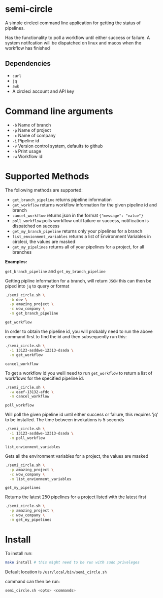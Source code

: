 # semi-circle
A simple circleci command line application for getting the status of pipelines. 

Has the functionality to poll a workflow until either success or failure. A system notifcation will be dispatched on linux and macos when the workflow has finished

## Dependencies
- `curl`
- `jq`
- `awk`
- A circleci account and API key

# Command line arguments
- `-b` Name of branch
- `-p` Name of project
- `-c` Name of company
- `-i` Pipeline id
- `-v` Version control system, defaults to github
- `-h` Print usage
- `-w` Workflow id

# Supported Methods
The following methods are supported:
- `get_branch_pipeline` returns pipeline information
- `get_workflow` returns workflow information for the given pipeline id and branch
- `cancel_workflow` returns json in the format `{"message": "value"}`
- `poll_workflow` polls workflow until failure or success, notification is dispatched on success
- `get_my_branch_pipeline` returns only your pipelines for a branch
- `list_envionment_variables` returns a list of Environment Variables in circleci, the values are masked
- `get_my_pipelines` returns all of your pipelines for a project, for all branches

__Examples:__

`get_branch_pipeline` and `get_my_branch_pipeline`

Getting pipline information for a branch, will return `JSON` this can then be piped into `jq` to query or format

```sh
./semi_circle.sh \
  -b dev \
  -p amazing_project \
  -c wow_company \
  -m get_branch_pipeline
```

`get_workflow`

In order to obtain the pipeline id, you will probably need to run the above command first to find the id and then subsequently run this:

```sh
./semi_circle.sh \
  -i 13123-asddwe-12313-dsada \
  -m get_workflow
```

`cancel_workflow`

To get a workflow id you weill need to run `get_workflow` to return a list of workflows for the specified pipeline id.

```sh
./semi_circle.sh \
  -w eaef-13132-afdc \
  -m cancel_workflow
```

`poll_workflow`

Will poll the given pipeline id until either success or failure, this requires 'jq' to be installed.
The time between invokations is 5 seconds

```sh
./semi_circle.sh \
  -i 13123-asddwe-12313-dsada \
  -m poll_workflow
```

`list_envionment_variables`

Gets all the environment variables for a project, the values are masked

```sh
./semi_circle.sh \
  -p amazing_project \
  -c wow_company \
  -m list_envionment_variables
```

`get_my_pipelines`

Returns the latest 250 pipelines for a project listed with the latest first

```sh
./semi_circle.sh \
  -p amazing_project \
  -c wow_company \
  -m get_my_pipelines
```

# Install

To install run:

```sh
make install # this might need to be run with sudo priveleges
```

Default location is `/usr/local/bin/semi_circle.sh`

command can then be run:
```sh
semi_circle.sh <opts> <commands>
```
